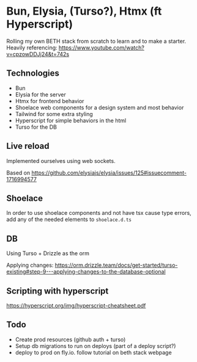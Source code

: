# Bun, Elysia, (Turso?), Htmx (ft Hyperscript)

Rolling my own BETH stack from scratch to learn and to make a starter.
Heavily referencing: https://www.youtube.com/watch?v=cpzowDDJj24&t=742s

## Technologies

- Bun
- Elysia for the server
- Htmx for frontend behavior
- Shoelace web components for a design system and most behavior
- Tailwind for some extra styling
- Hyperscript for simple behaviors in the html
- Turso for the DB

## Live reload

Implemented ourselves using web sockets.

Based on https://github.com/elysiajs/elysia/issues/125#issuecomment-1716994577

## Shoelace

In order to use shoelace components and not have tsx cause type errors, add any of the needed elements to `shoelace.d.ts`

## DB

Using Turso + Drizzle as the orm

Applying changes: https://orm.drizzle.team/docs/get-started/turso-existing#step-9---applying-changes-to-the-database-optional

## Scripting with hyperscript

https://hyperscript.org/img/hyperscript-cheatsheet.pdf

## Todo

- Create prod resources (github auth + turso)
- Setup db migrations to run on deploys (part of a deploy script?)
- deploy to prod on fly.io. follow tutorial on beth stack webpage
